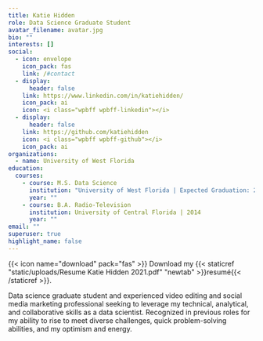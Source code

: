 ```yaml
---
title: Katie Hidden
role: Data Science Graduate Student
avatar_filename: avatar.jpg
bio: ""
interests: []
social:
  - icon: envelope
    icon_pack: fas
    link: /#contact
  - display:
      header: false
    link: https://www.linkedin.com/in/katiehidden/
    icon_pack: ai
    icon: <i class="wpbff wpbff-linkedin"></i>
  - display:
      header: false
    link: https://github.com/katiehidden
    icon: <i class="wpbff wpbff-github"></i>
    icon_pack: ai
organizations:
  - name: University of West Florida
education:
  courses:
    - course: M.S. Data Science
      institution: "University of West Florida | Expected Graduation: 2022"
      year: ""
    - course: B.A. Radio-Television
      institution: University of Central Florida | 2014
      year: ""
email: ""
superuser: true
highlight_name: false
---
```

{{< icon name="download" pack="fas" >}} Download my {{< staticref "static/uploads/Resume Katie Hidden 2021.pdf" "newtab" >}}resumé{{< /staticref >}}.

Data science graduate student and experienced video editing and social media marketing professional seeking to leverage my technical, analytical, and collaborative skills as a data scientist. Recognized in previous roles for my ability to rise to meet diverse challenges, quick problem-solving abilities, and my optimism and energy.